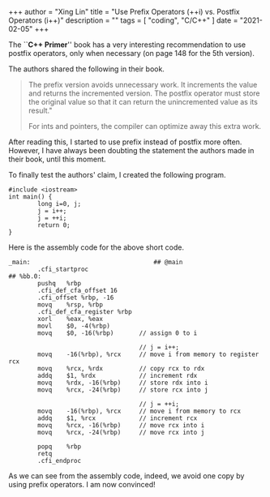 +++
author = "Xing Lin"
title = "Use Prefix Operators (++i) vs. Postfix Operators (i++)"
description = ""
tags = [
    "coding", "C/C++"
]
date = "2021-02-05"
+++

The ``**C++ Primer**'' book has a very interesting recommendation 
to use postfix operators, only when necessary (on page 148 for the 5th version). 

The authors shared the following in their book.    
>   The prefix version avoids unnecessary work.
>   It increments the value and returns the incremented version. 
>   The postfix operator must store the original value so that it
>   can return the unincremented value as its result." 
>
>   For ints and pointers, the compiler can optimize away this extra work. 
>

After reading this, I started to use prefix instead of postfix more often. 
However, I have always been doubting the statement the authors made in their book,
until this moment.

To finally test the authors' claim, I created the following program. 
```
#include <iostream>
int main() {
        long i=0, j;
        j = i++;
        j = ++i;
        return 0;
}
```

Here is the assembly code for the above short code. 
```
_main:                                  ## @main
        .cfi_startproc
## %bb.0:
        pushq   %rbp
        .cfi_def_cfa_offset 16
        .cfi_offset %rbp, -16
        movq    %rsp, %rbp
        .cfi_def_cfa_register %rbp
        xorl    %eax, %eax
        movl    $0, -4(%rbp)
        movq    $0, -16(%rbp)       // assign 0 to i

                                    // j = i++;
        movq    -16(%rbp), %rcx     // move i from memory to register rcx
        movq    %rcx, %rdx          // copy rcx to rdx
        addq    $1, %rdx            // increment rdx
        movq    %rdx, -16(%rbp)     // store rdx into i
        movq    %rcx, -24(%rbp)     // store rcx into j

                                    // j = ++i;    
        movq    -16(%rbp), %rcx     // move i from memory to rcx
        addq    $1, %rcx            // increment rcx
        movq    %rcx, -16(%rbp)     // move rcx into i
        movq    %rcx, -24(%rbp)     // move rcx into j

        popq    %rbp
        retq
        .cfi_endproc
```

As we can see from the assembly code, indeed, we avoid one copy by using prefix operators.
I am now convinced! 